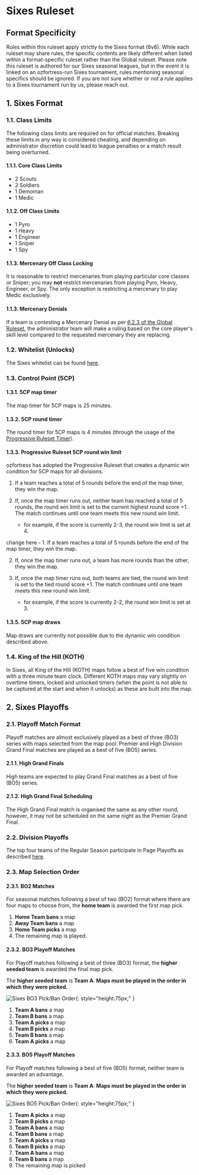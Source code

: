 # Sixes Ruleset

## Format Specificity
Rules within this ruleset apply strictly to the Sixes format (6v6). While each ruleset may share rules, the specific contents are likely different when listed within a format-specific ruleset rather than the Global ruleset. Please note this ruleset is authored for our Sixes seasonal leagues, but in the event it is linked on an ozfortress-run Sixes tournament, rules mentioning seasonal specifics should be ignored. If you are not sure whether or not a rule applies to a Sixes tournament run by us, please reach out.

## 1. Sixes Format
### 1.1. Class Limits
The following class limits are required on for official matches. Breaking these limits in any way is considered cheating, and depending on administrator discretion could lead to league penalties or a match result being overturned.

#### 1.1.1. Core Class Limits
- 2 Scouts
- 2 Soldiers
- 1 Demoman
- 1 Medic

#### 1.1.2. Off Class Limits
- 1 Pyro
- 1 Heavy
- 1 Engineer
- 1 Sniper
- 1 Spy

#### 1.1.3. Mercenary Off Class Locking
It is reasonable to restrict mercenaries from playing particular core classes or Sniper; you may **not** restrict mercenaries from playing Pyro, Heavy, Engineer, or Spy. The only exception is restricting a mercenary to play Medic exclusively.

#### 1.1.3. Mercenary Denials
If a team is contesting a Mercenary Denial as per [6.2.3 of the Global Ruleset](https://docs.ozfortress.com/rules/global/#621-reasonable-mercenary-denial), the administrator team will make a ruling based on the core player's skill level compared to the requested mercenary they are replacing.

### 1.2. Whitelist (Unlocks)
The Sixes whitelist can be found [here](https://whitelist.tf/ozfortress_6v6).

### 1.3. Control Point (5CP)
#### 1.3.1. 5CP map timer
The map timer for 5CP maps is 25 minutes. 

#### 1.3.2. 5CP round timer
The round timer for 5CP maps is 4 minutes (through the usage of the [Progressive Ruleset Timer](/info/server_configs/#progressive-ruleset-timer-plugin)).

#### 1.3.3. Progressive Ruleset 5CP round win limit
ozfortress has adopted the Progressive Ruleset that creates a dynamic win condition for 5CP maps for all divisions. 

 1. If a team reaches a total of 5 rounds before the end of the map timer, they win the map.

 2. If, once the map timer runs out, neither team has reached a total of 5 rounds, the round win limit is set to the current highest round score +1. The match continues until one team meets this new round win limit.
    - for example, if the score is currently 2-3, the round win limit is set at 4.

change here - 1. If a team reaches a total of 5 rounds before the end of the map timer, they win the map.

 2. If, once the map timer runs out, a team has more rounds than the other, they win the map.

 2. If, once the map timer runs out, both teams are tied, the round win limit is set to the tied round score +1. The match continues until one team meets this new round win limit.
    - for example, if the score is currently 2-2, the round win limit is set at 3.

#### 1.3.5. 5CP map draws
Map draws are currently not possible due to the dynamic win condition described above.

### 1.4. King of the Hill (KOTH)
In Sixes, all King of the Hill (KOTH) maps follow a best of five win condition with a three minute team clock. Different KOTH maps may vary slightly on overtime timers, locked and unlocked timers (when the point is not able to be captured at the start and when it unlocks) as these are built into the map.

## 2. Sixes Playoffs
### 2.1. Playoff Match Format
Playoff matches are almost exclusively played as a best of three (BO3) series with maps selected from the map pool. Premier and High Division Grand Final matches are played as a best of five (BO5) series. 

#### 2.1.1. High Grand Finals
High teams are expected to play Grand Final matches as a best of five (BO5) series. 

#### 2.1.2. High Grand Final Scheduling
The High Grand Final match is organised the same as any other round, however, it may not be scheduled on the same night as the Premier Grand Final.

### 2.2. Division Playoffs
The top four teams of the Regular Season participate in Page Playoffs as described [here](/rules/global/#261-page-playoffs).

### 2.3. Map Selection Order
#### 2.3.1. BO2 Matches
For seasonal matches following a best of two (BO2) format where there are four maps to choose from, the **home team** is awarded the first map pick.

1. **Home Team bans** a map
2. **Away Team bans** a map
3. **Home Team picks** a map
4. The remaining map is played.

#### 2.3.2. BO3 Playoff Matches
For Playoff matches following a best of three (BO3) format, the **higher seeded team** is awarded the final map pick.

The **higher seeded team** is **Team A**. **Maps must be played in the order in which they were picked.**

![Sixes BO3 Pick/Ban Order](https://i.ibb.co/HnHCd3z/sixeslowerbo3.png){: style="height:75px;" }

1. **Team A bans** a map
2. **Team B bans** a map
3. **Team A picks** a map
4. **Team B picks** a map
5. **Team B bans** a map
6. **Team A picks** a map

#### 2.3.3. BO5 Playoff Matches
For Playoff matches following a best of five (BO5) format, neither team is awarded an advantage. 

The **higher seeded team** is **Team A**. **Maps must be played in the order in which they were picked.**

![Sixes BO5 Pick/Ban Order](https://i.ibb.co/28FhMbz/sixesupperbo5.png){: style="height:75px;" }

1. **Team A picks** a map
2. **Team B picks** a map
3. **Team A bans** a map
4. **Team B bans** a map
5. **Team A picks** a map
6. **Team B picks** a map
7. **Team A bans** a map
8. **Team B bans** a map
9. The remaining map is picked
